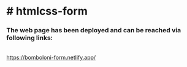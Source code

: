 <h1># htmlcss-form</h1>
<h3>The web page has been deployed and can be reached via following links:</h3><br>
<a href="https://bomboloni-form.netlify.app/">https://bomboloni-form.netlify.app/</a>
